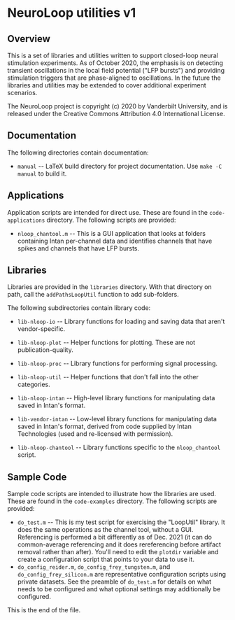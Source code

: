 # NeuroLoop utilities v1

## Overview

This is a set of libraries and utilities written to support closed-loop
neural stimulation experiments. As of October 2020, the emphasis is on
detecting transient oscillations in the local field potential ("LFP bursts")
and providing stimulation triggers that are phase-aligned to oscillations.
In the future the libraries and utilities may be extended to cover additional
experiment scenarios.

The NeuroLoop project is copyright (c) 2020 by Vanderbilt University, and
is released under the Creative Commons Attribution 4.0 International
License.


## Documentation

The following directories contain documentation:

* `manual` -- LaTeX build directory for project documentation.
Use `make -C manual` to build it.


## Applications

Application scripts are intended for direct use. These are found in
the `code-applications` directory. The following scripts are provided:

* `nloop_chantool.m` --
This is a GUI application that looks at folders containing Intan per-channel
data and identifies channels that have spikes and channels that have
LFP bursts.


## Libraries

Libraries are provided in the `libraries` directory. With that directory
on path, call the `addPathsLoopUtil` function to add sub-folders.

The following subdirectories contain library code:

* `lib-nloop-io` --
Library functions for loading and saving data that aren't vendor-specific.
* `lib-nloop-plot` --
Helper functions for plotting. These are not publication-quality.
* `lib-nloop-proc` --
Library functions for performing signal processing.
* `lib-nloop-util` --
Helper functions that don't fall into the other categories.

* `lib-nloop-intan` --
High-level library functions for manipulating data saved in Intan's format.
* `lib-vendor-intan` --
Low-level library functions for manipulating data saved in Intan's format,
derived from code supplied by Intan Technologies (used and re-licensed with
permission).

* `lib-nloop-chantool` --
Library functions specific to the `nloop_chantool` script.


## Sample Code

Sample code scripts are intended to illustrate how the libraries are used.
These are found in the `code-examples` directory. The following scripts
are provided:

* `do_test.m` --
This is my test script for exercising the "LoopUtil" library. It does the
same operations as the channel tool, without a GUI. Referencing is performed
a bit differently as of Dec. 2021 (it can do common-average referencing and
it does rereferencing before artifact removal rather than after). You'll
need to edit the `plotdir` variable and create a configuration script that
points to your data to use it.
* `do_config_reider.m`, `do_config_frey_tungsten.m`, and
`do_config_frey_silicon.m` are representative configuration scripts using
private datasets. See the preamble of `do_test.m` for details on what needs
to be configured and what optional settings may additionally be configured.


This is the end of the file.
